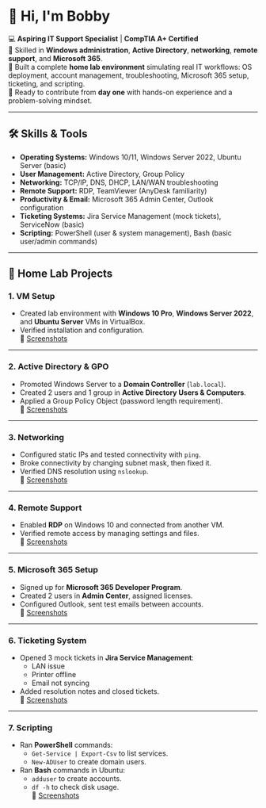 # 👋 Hi, I'm Bobby

💻 **Aspiring IT Support Specialist** | **CompTIA A+ Certified**  
🔧 Skilled in **Windows administration**, **Active Directory**, **networking**, **remote support**, and **Microsoft 365**.  
📂 Built a complete **home lab environment** simulating real IT workflows: OS deployment, account management, troubleshooting, Microsoft 365 setup, ticketing, and scripting.  
🚀 Ready to contribute from **day one** with hands-on experience and a problem-solving mindset.  

---

## 🛠 Skills & Tools
- **Operating Systems:** Windows 10/11, Windows Server 2022, Ubuntu Server (basic)  
- **User Management:** Active Directory, Group Policy  
- **Networking:** TCP/IP, DNS, DHCP, LAN/WAN troubleshooting  
- **Remote Support:** RDP, TeamViewer (AnyDesk familiarity)  
- **Productivity & Email:** Microsoft 365 Admin Center, Outlook configuration  
- **Ticketing Systems:** Jira Service Management (mock tickets), ServiceNow (basic)  
- **Scripting:** PowerShell (user & system management), Bash (basic user/admin commands)  

---

## 📂 Home Lab Projects

### 1. VM Setup
- Created lab environment with **Windows 10 Pro**, **Windows Server 2022**, and **Ubuntu Server** VMs in VirtualBox.  
- Verified installation and configuration.  
📸 [Screenshots](https://github.com/bobbyjoy2023/bobbyjoy2023/tree/main/Virtual-Machine-Setup)

---

### 2. Active Directory & GPO
- Promoted Windows Server to a **Domain Controller** (`lab.local`).  
- Created 2 users and 1 group in **Active Directory Users & Computers**.  
- Applied a Group Policy Object (password length requirement).  
📸 [Screenshots](https://github.com/bobbyjoy2023/bobbyjoy2023/blob/main/Active-Directory/client%20server%20proof.png)

---

### 3. Networking
- Configured static IPs and tested connectivity with `ping`.  
- Broke connectivity by changing subnet mask, then fixed it.  
- Verified DNS resolution using `nslookup`.  
📸 [Screenshots](./Networking)

---

### 4. Remote Support
- Enabled **RDP** on Windows 10 and connected from another VM.  
- Verified remote access by managing settings and files.  
📸 [Screenshots](./Remote-Support)

---

### 5. Microsoft 365 Setup
- Signed up for **Microsoft 365 Developer Program**.  
- Created 2 users in **Admin Center**, assigned licenses.  
- Configured Outlook, sent test emails between accounts.  
📸 [Screenshots](https://github.com/bobbyjoy2023/bobbyjoy2023/tree/main/MS365)

---

### 6. Ticketing System
- Opened 3 mock tickets in **Jira Service Management**:  
  - LAN issue  
  - Printer offline  
  - Email not syncing  
- Added resolution notes and closed tickets.  
📸 [Screenshots](./Ticketing)

---

### 7. Scripting
- Ran **PowerShell** commands:  
  - `Get-Service | Export-Csv` to list services.  
  - `New-ADUser` to create domain users.  
- Ran **Bash** commands in Ubuntu:  
  - `adduser` to create accounts.  
  - `df -h` to check disk usage.  
📸 [Screenshots](https://github.com/bobbyjoy2023/bobbyjoy2023/tree/main/Scripting)


